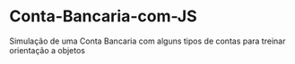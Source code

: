 # Conta-Bancaria-com-JS
Simulação de uma Conta Bancaria com alguns tipos de contas para treinar orientação a objetos
